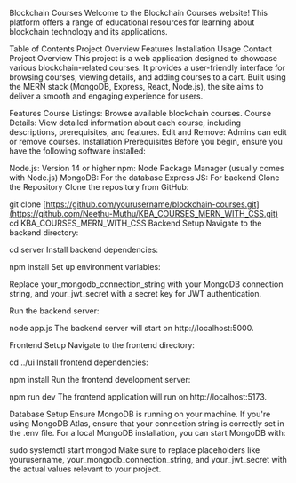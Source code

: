 Blockchain Courses
Welcome to the Blockchain Courses website! This platform offers a range of educational resources for learning about blockchain technology and its applications.

Table of Contents
Project Overview
Features
Installation
Usage
Contact
Project Overview
This project is a web application designed to showcase various blockchain-related courses. It provides a user-friendly interface for browsing courses, viewing details, and adding courses to a cart. Built using the MERN stack (MongoDB, Express, React, Node.js), the site aims to deliver a smooth and engaging experience for users.

Features
Course Listings: Browse available blockchain courses.
Course Details: View detailed information about each course, including descriptions, prerequisites, and features.
Edit and Remove: Admins can edit or remove courses.
Installation
Prerequisites
Before you begin, ensure you have the following software installed:

Node.js: Version 14 or higher
npm: Node Package Manager (usually comes with Node.js)
MongoDB: For the database
Express JS: For backend
Clone the Repository
Clone the repository from GitHub:

git clone [https://github.com/yourusername/blockchain-courses.git](https://github.com/Neethu-Muthu/KBA_COURSES_MERN_WITH_CSS.git)
cd KBA_COURSES_MERN_WITH_CSS
Backend Setup
Navigate to the backend directory:

cd server
Install backend dependencies:

npm install
Set up environment variables:

Replace your_mongodb_connection_string with your MongoDB connection string, and your_jwt_secret with a secret key for JWT authentication.

Run the backend server:

node app.js
The backend server will start on http://localhost:5000.

Frontend Setup
Navigate to the frontend directory:

cd ../ui
Install frontend dependencies:

npm install
Run the frontend development server:

npm run dev
The frontend application will run on http://localhost:5173.

Database Setup
Ensure MongoDB is running on your machine. If you're using MongoDB Atlas, ensure that your connection string is correctly set in the .env file. For a local MongoDB installation, you can start MongoDB with:

sudo systemctl start mongod
Make sure to replace placeholders like yourusername, your_mongodb_connection_string, and your_jwt_secret with the actual values relevant to your project.
